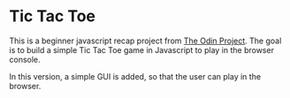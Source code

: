 # Tic Tac Toe

This is a beginner javascript recap project from [The Odin Project](https://www.theodinproject.com/courses/web-development-101/lessons/rock-paper-scissors). 
The goal is to build a simple Tic Tac Toe game in Javascript to play in the browser console. 

In this version, a simple GUI is added, so that the user can play in the browser.